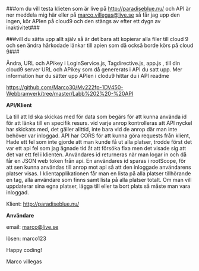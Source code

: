 ###om du vill testa klieten som är live på http://paradiseblue.nu/ och API är ner meddela mig här eller på marco.villegas@live.se så får jag upp den ingen, kör APIen på cloud9 och den stängs av efter ett dygn av inaktivitet###

###vill du sätta upp allt själv så är det bara att kopierar alla filer till cloud 9 och sen ändra hårkodade länkar till apien som då också borde körs på cloud 9###

Ändra, URL och APikey i  LoginService.js, Tagdirective.js, app.js , till din cloud9 server URL och APikey som då genererats i API du satt upp. Mer information hur du sätter upp APIen i clodu9 hittar du i API readme 

https://github.com/Marco30/Mv222fp-1DV450-Webbramverk/tree/master/Labb%202%20-%20API


**API/Klient**

La till att Id ska skickas med för data som begärs för att kunna använda id för att länka till en specifik resurs. vid varje anrop kontrolleras att API nyckel har skickats med, det gäller allttid, inte bara vid de anrop där man inte behöver var inloggad. API har CORS för att kunna göra requests från klient, Hade ett fel som inte gjorde att man kunde få ut alla platser, trodde först det var ett api fel som jag ägnade tid åt att försöka fixa men det visade sig att det var ett fel i klienten. Användares id returneras när man logar in och då får en JSON web token från api. En användares id sparas i rootScope, för att sen kunna användas till anrop mot api så att den inloggade användarens platser visas. I klientapplikationen får man en lista på alla platser tillhörande en tag, alla användare som finns samt lista på alla platser totalt. Om man vill uppdaterar sina egna platser, lägga till eller ta bort plats så måste man vara inloggad. 


Klient:  http://paradiseblue.nu/

**Användare**

email: marco@live.se

lösen: marco123

Happy coding!

Marco villegas
